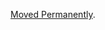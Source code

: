 <a href="/dubzzz/fast-check/tree/main/website/docs/core-blocks/arbitraries/composites/iterable.md">Moved Permanently</a>.